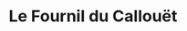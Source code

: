 ---
title: "Le Fournil du Callouët"
url: /chartres-de-bretagne/le-fournil-du-callouet/
shop: boulangerie
---